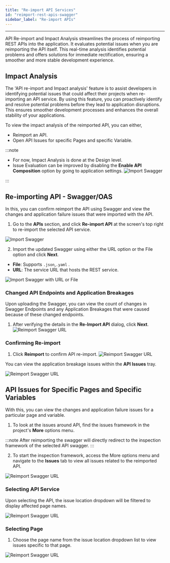```yaml
---
title: "Re-import API Services"
id: "reimport-rest-apis-swagger"
sidebar_label: "Re-import APIs"
---
```

---

API Re-import and Impact Analysis streamlines the process of reimporting REST APIs into the application. It evaluates potential issues when you are reimporting the API itself. This real-time analysis identifies potential problems and offers solutions for immediate rectification, ensuring a smoother and more stable development experience.

## Impact Analysis

The 'API re-import and Impact analysis' feature is to assist developers in identifying potential issues that could affect their projects when re-importing an API service. By using this feature, you can proactively identify and resolve potential problems before they lead to application disruptions. This ensures smoother development processes and enhances the overall stability of your applications.

To view the impact analysis of the reimported API, you can either,

- Reimport an API.
- Open API Issues for specific Pages and specific Variable.

:::note

- For now, Impact Analysis is done at the Design level.
- Issue Evaluation can be improved by disabling the **Enable API Composition** option by going to application settings.
  ![Import Swagger](/learn/assets/enable-api-composition.png)
  
:::

## Re-importing API - Swagger/OAS

In this, you can confirm reimport the API using Swagger and view the changes and application failure issues that were imported with the API.

1. Go to the **APIs** section, and click **Re-import API** at the screen's top right to re-import the selected API service.

![Import Swagger](/learn/assets/api-reimport.png)

2. Import the updated Swagger using either the URL option or the File option and click **Next**.

- **File**: Supports `.json`,`.yaml` . 
- **URL**: The service URL that hosts the REST service.  

![Import Swagger with URL or File](/learn/assets/url-file-next.png)

### Changed API Endpoints and Application Breakages

Upon uploading the Swagger, you can view the count of changes in Swagger Endpoints and any Application Breakages that were caused because of these changed endpoints.

1. After verifying the details in the **Re-Import API** dialog, click **Next**.
   ![Reimport Swagger URL](/learn/assets/api-endpoints-next.png)

### Confirming Re-import

1. Click **Reimport** to confirm API re-import.
![Reimport Swagger URL](/learn/assets/confirm-reimport.png)

You can view the application breakage issues within the **API Issues** tray.

![Reimport Swagger URL](/learn/assets/api-issues-tray.png)

## API Issues for Specific Pages and Specific Variables

With this, you can view the changes and application failure issues for a particular page and variable.

1. To look at the issues around API, find the issues framework in the project's **More** options menu.

:::note
After reimporting the swagger will directly redirect to the inspection framework of the selected API swagger.
:::

2. To start the inspection framework, access the More options menu and navigate to the **Issues** tab to view all issues related to the reimported API.

![Reimport Swagger URL](/learn/assets/api-issues-tray.png)

### Selecting API Service

Upon selecting the API, the issue location dropdown will be filtered to display affected page names.

![Reimport Swagger URL](/learn/assets/apiselection-issues-tray.png)

### Selecting Page

1. Choose the page name from the issue location dropdown list to view issues specific to that page.

![Reimport Swagger URL](/learn/assets/pageselection-api-issues-tray.png)
